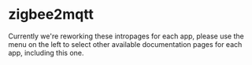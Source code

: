 # zigbee2mqtt

Currently we're reworking these intropages for each app, please use the menu on the left to select other available documentation pages for each app, including this one.
